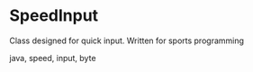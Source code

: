 # SpeedInput



Class designed for quick input.
Written for sports programming


java, speed, input, byte
